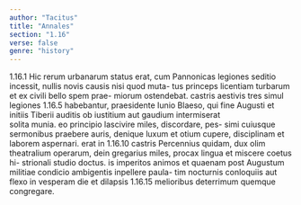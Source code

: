 ```yaml
---
author: "Tacitus"
title: "Annales"
section: "1.16"
verse: false
genre: "history"
---
```


1.16.1
  Hic rerum urbanarum status erat, cum Pannonicas
legiones seditio incessit, nullis novis causis nisi quod muta-
tus princeps licentiam turbarum et ex civili bello spem prae-
miorum ostendebat. castris aestivis tres simul legiones
1.16.5
habebantur, praesidente Iunio Blaeso, qui fine Augusti et
initiis Tiberii auditis ob iustitium aut gaudium intermiserat  
solita munia. eo principio lascivire miles, discordare, pes-
simi cuiusque sermonibus praebere auris, denique luxum et
otium cupere, disciplinam et laborem aspernari. erat in
1.16.10
castris Percennius quidam, dux olim theatralium operarum,
dein gregarius miles, procax lingua et miscere coetus hi-
strionali studio doctus. is imperitos animos et quaenam
post Augustum militiae condicio ambigentis inpellere paula-
tim nocturnis conloquiis aut flexo in vesperam die et dilapsis
1.16.15
melioribus deterrimum quemque congregare.